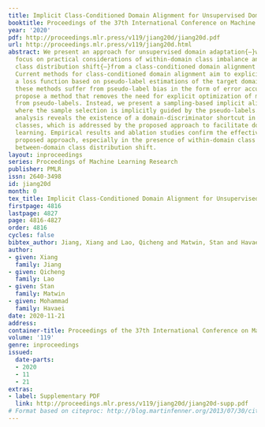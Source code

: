 ```yaml
---
title: Implicit Class-Conditioned Domain Alignment for Unsupervised Domain Adaptation
booktitle: Proceedings of the 37th International Conference on Machine Learning
year: '2020'
pdf: http://proceedings.mlr.press/v119/jiang20d/jiang20d.pdf
url: http://proceedings.mlr.press/v119/jiang20d.html
abstract: We present an approach for unsupervised domain adaptation{—}with a strong
  focus on practical considerations of within-domain class imbalance and between-domain
  class distribution shift{—}from a class-conditioned domain alignment perspective.
  Current methods for class-conditioned domain alignment aim to explicitly minimize
  a loss function based on pseudo-label estimations of the target domain. However,
  these methods suffer from pseudo-label bias in the form of error accumulation. We
  propose a method that removes the need for explicit optimization of model parameters
  from pseudo-labels. Instead, we present a sampling-based implicit alignment approach,
  where the sample selection is implicitly guided by the pseudo-labels. Theoretical
  analysis reveals the existence of a domain-discriminator shortcut in misaligned
  classes, which is addressed by the proposed approach to facilitate domain-adversarial
  learning. Empirical results and ablation studies confirm the effectiveness of the
  proposed approach, especially in the presence of within-domain class imbalance and
  between-domain class distribution shift.
layout: inproceedings
series: Proceedings of Machine Learning Research
publisher: PMLR
issn: 2640-3498
id: jiang20d
month: 0
tex_title: Implicit Class-Conditioned Domain Alignment for Unsupervised Domain Adaptation
firstpage: 4816
lastpage: 4827
page: 4816-4827
order: 4816
cycles: false
bibtex_author: Jiang, Xiang and Lao, Qicheng and Matwin, Stan and Havaei, Mohammad
author:
- given: Xiang
  family: Jiang
- given: Qicheng
  family: Lao
- given: Stan
  family: Matwin
- given: Mohammad
  family: Havaei
date: 2020-11-21
address: 
container-title: Proceedings of the 37th International Conference on Machine Learning
volume: '119'
genre: inproceedings
issued:
  date-parts:
  - 2020
  - 11
  - 21
extras:
- label: Supplementary PDF
  link: http://proceedings.mlr.press/v119/jiang20d/jiang20d-supp.pdf
# Format based on citeproc: http://blog.martinfenner.org/2013/07/30/citeproc-yaml-for-bibliographies/
---
```

